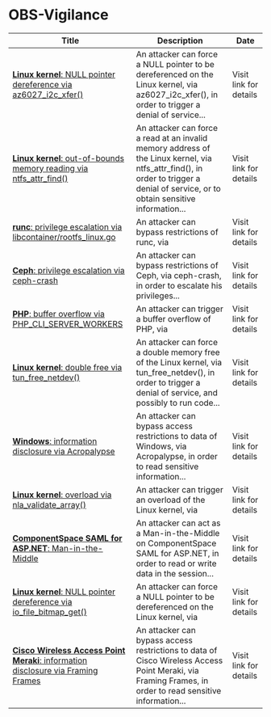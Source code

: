 

# OBS-Vigilance

 |Title|Description|Date|
 |---|---|---|
 |[<a href="https://vigilance.fr/vulnerability/Linux-kernel-NULL-pointer-dereference-via-az6027-i2c-xfer-40884" class="noirorange"><b>Linux kernel</b>: NULL pointer dereference via az6027_i2c_xfer()</a>](https://vigilance.fr/vulnerability/Linux-kernel-NULL-pointer-dereference-via-az6027-i2c-xfer-40884)|An attacker can force a NULL pointer to be dereferenced on the Linux kernel, via az6027_i2c_xfer(), in order to trigger a denial of service...|Visit link for details|
 |[<a href="https://vigilance.fr/vulnerability/Linux-kernel-out-of-bounds-memory-reading-via-ntfs-attr-find-40883" class="noirorange"><b>Linux kernel</b>: out-of-bounds memory reading via ntfs_attr_find()</a>](https://vigilance.fr/vulnerability/Linux-kernel-out-of-bounds-memory-reading-via-ntfs-attr-find-40883)|An attacker can force a read at an invalid memory address of the Linux kernel, via ntfs_attr_find(), in order to trigger a denial of service, or to obtain sensitive information...|Visit link for details|
 |[<a href="https://vigilance.fr/vulnerability/runc-privilege-escalation-via-libcontainer-rootfs-linux-go-40882" class="noirorange"><b>runc</b>: privilege escalation via libcontainer/rootfs_linux.go</a>](https://vigilance.fr/vulnerability/runc-privilege-escalation-via-libcontainer-rootfs-linux-go-40882)|An attacker can bypass restrictions of runc, via |Visit link for details|
 |[<a href="https://vigilance.fr/vulnerability/Ceph-privilege-escalation-via-ceph-crash-40881" class="noirorange"><b>Ceph</b>: privilege escalation via ceph-crash</a>](https://vigilance.fr/vulnerability/Ceph-privilege-escalation-via-ceph-crash-40881)|An attacker can bypass restrictions of Ceph, via ceph-crash, in order to escalate his privileges...|Visit link for details|
 |[<a href="https://vigilance.fr/vulnerability/PHP-buffer-overflow-via-PHP-CLI-SERVER-WORKERS-40880" class="noirorange"><b>PHP</b>: buffer overflow via PHP_CLI_SERVER_WORKERS</a>](https://vigilance.fr/vulnerability/PHP-buffer-overflow-via-PHP-CLI-SERVER-WORKERS-40880)|An attacker can trigger a buffer overflow of PHP, via |Visit link for details|
 |[<a href="https://vigilance.fr/vulnerability/Linux-kernel-double-free-via-tun-free-netdev-40879" class="noirorange"><b>Linux kernel</b>: double free via tun_free_netdev()</a>](https://vigilance.fr/vulnerability/Linux-kernel-double-free-via-tun-free-netdev-40879)|An attacker can force a double memory free of the Linux kernel, via tun_free_netdev(), in order to trigger a denial of service, and possibly to run code...|Visit link for details|
 |[<a href="https://vigilance.fr/vulnerability/Windows-information-disclosure-via-Acropalypse-40878" class="noirorange"><b>Windows</b>: information disclosure via Acropalypse</a>](https://vigilance.fr/vulnerability/Windows-information-disclosure-via-Acropalypse-40878)|An attacker can bypass access restrictions to data of Windows, via Acropalypse, in order to read sensitive information...|Visit link for details|
 |[<a href="https://vigilance.fr/vulnerability/Linux-kernel-overload-via-nla-validate-array-40877" class="noirorange"><b>Linux kernel</b>: overload via nla_validate_array()</a>](https://vigilance.fr/vulnerability/Linux-kernel-overload-via-nla-validate-array-40877)|An attacker can trigger an overload of the Linux kernel, via |Visit link for details|
 |[<a href="https://vigilance.fr/vulnerability/ComponentSpace-SAML-for-ASP-NET-Man-in-the-Middle-40876" class="noirorange"><b>ComponentSpace SAML for ASP.NET</b>: Man-in-the-Middle</a>](https://vigilance.fr/vulnerability/ComponentSpace-SAML-for-ASP-NET-Man-in-the-Middle-40876)|An attacker can act as a Man-in-the-Middle on ComponentSpace SAML for ASP.NET, in order to read or write data in the session...|Visit link for details|
 |[<a href="https://vigilance.fr/vulnerability/Linux-kernel-NULL-pointer-dereference-via-io-file-bitmap-get-40875" class="noirorange"><b>Linux kernel</b>: NULL pointer dereference via io_file_bitmap_get()</a>](https://vigilance.fr/vulnerability/Linux-kernel-NULL-pointer-dereference-via-io-file-bitmap-get-40875)|An attacker can force a NULL pointer to be dereferenced on the Linux kernel, via |Visit link for details|
 |[<a href="https://vigilance.fr/vulnerability/Cisco-Wireless-Access-Point-Meraki-information-disclosure-via-Framing-Frames-40874" class="noirorange"><b>Cisco Wireless Access Point  Meraki</b>: information disclosure via Framing Frames</a>](https://vigilance.fr/vulnerability/Cisco-Wireless-Access-Point-Meraki-information-disclosure-via-Framing-Frames-40874)|An attacker can bypass access restrictions to data of Cisco Wireless Access Point  Meraki, via Framing Frames, in order to read sensitive information...|Visit link for details|
 